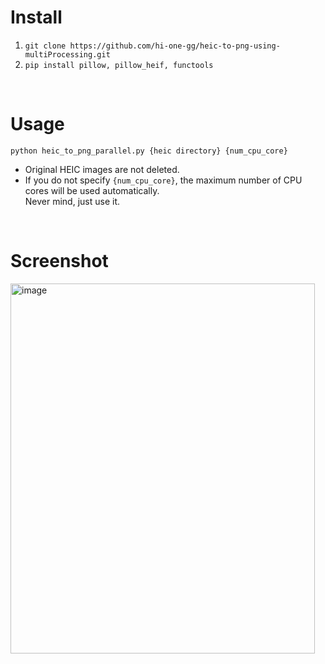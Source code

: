 # Install
1. ```git clone https://github.com/hi-one-gg/heic-to-png-using-multiProcessing.git```
2. ```pip install pillow, pillow_heif, functools```
</br>

# Usage
```
python heic_to_png_parallel.py {heic directory} {num_cpu_core}
```
- Original HEIC images are not deleted.
- If you do not specify ```{num_cpu_core}```, the maximum number of CPU cores will be used automatically.</br>
Never mind, just use it.
</br>

# Screenshot
<img width="487" height="592" alt="image" src="https://github.com/user-attachments/assets/c91039e0-cdc7-464a-8f3a-7dcbcb198a91" />
